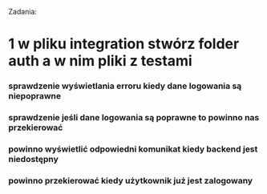 Zadania: 

# 1 w pliku integration stwórz folder auth a w nim pliki z testami
### sprawdzenie wyświetlania erroru kiedy dane logowania są niepoprawne
### sprawdzenie jeśli dane logowania są poprawne to powinno nas przekierować
### powinno wyświetlić odpowiedni komunikat kiedy backend jest niedostępny
### powinno przekierować kiedy użytkownik już jest zalogowany

